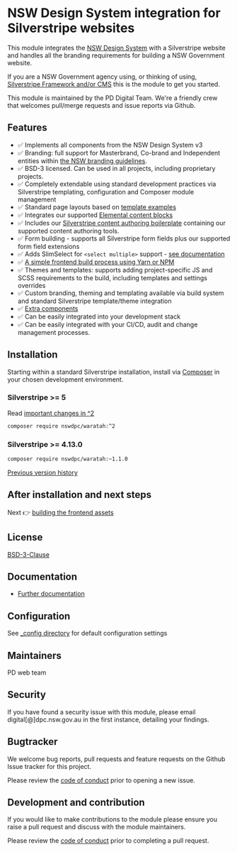# NSW Design System integration for Silverstripe websites

This module integrates the [NSW Design System](https://github.com/digitalnsw/nsw-design-system) with a Silverstripe website and handles all the branding requirements for building a NSW Government website.

If you are a NSW Government agency using, or thinking of using, [Silverstripe Framework and/or CMS](https://silverstripe.org) this is the module to get you started.

This module is maintained by the PD Digital Team. We're a friendly crew that welcomes pull/merge requests and issue reports via Github.

## Features

+ ✅ Implements all components from the NSW Design System v3
+ ✅ Branding: full support for Masterbrand, Co-brand and Independent entities within [the NSW branding guidelines](https://digitalnsw.github.io/nsw-design-system/core/logo/index.html).
+ ✅ BSD-3 licensed. Can be used in all projects, including proprietary projects.
+ ✅ Completely extendable using standard development practices via Silverstripe templating, configuration and Composer module management
+ ✅ Standard page layouts based on [template examples](https://digitalnsw.github.io/nsw-design-system/templates/index.html)
+ ✅ Integrates our supported [Elemental content blocks](https://github.com/silverstripe/silverstripe-elemental)
+ ✅ Includes our [Silverstripe content authoring boilerplate](https://github.com/nswdpc/silverstripe-content-boilerplate) containing our supported content authoring tools.
+ ✅ Form building - supports all Silverstripe form fields plus our supported form field extensions
+ ✅ Adds SlimSelect for `<select multiple>` support - [see documentation](./docs/en/005_components.md)
+ ✅ [A simple frontend build process using Yarn or NPM](./docs/en/001_index.md)
+ ✅ Themes and templates: supports adding project-specific JS and SCSS requirements to the build, including templates and settings overrides
+ ✅ Custom branding, theming and templating available via build system and standard Silverstripe template/theme integration
+ ✅ [Extra components](./docs/en/005_extra_components.md)
+ ✅ Can be easily integrated into your development stack
+ ✅ Can be easily integrated with your CI/CD, audit and change management processes.

## Installation

Starting within a standard Silverstripe installation, install via [Composer](https://getcomposer.org/download/) in your chosen development environment.

### Silverstripe >= 5

Read [important changes in ^2](./docs/en/006_v2_changes.md)

```sh
composer require nswdpc/waratah:^2
```

### Silverstripe >= 4.13.0

```sh
composer require nswdpc/waratah:~1.1.0
```

[Previous version history](./docs/en/404_previous_versions.md)

## After installation and next steps

Next 👉 [building the frontend assets](./docs/en/001_index.md)

## License

[BSD-3-Clause](./LICENSE.md)

## Documentation

* [Further documentation](./docs/en/001_index.md)

## Configuration

See [_config directory](./_config) for default configuration settings

## Maintainers

PD web team

## Security

If you have found a security issue with this module, please email digital[@]dpc.nsw.gov.au in the first instance, detailing your findings.

## Bugtracker

We welcome bug reports, pull requests and feature requests on the Github Issue tracker for this project.

Please review the [code of conduct](./code-of-conduct.md) prior to opening a new issue.

## Development and contribution

If you would like to make contributions to the module please ensure you raise a pull request and discuss with the module maintainers.

Please review the [code of conduct](./code-of-conduct.md) prior to completing a pull request.
